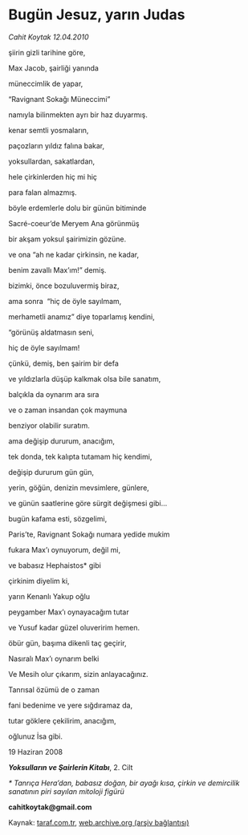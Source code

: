 # Bugün Jesuz, yarın Judas

*Cahit Koytak 12.04.2010*

<div class="yazi"><p>şiirin gizli tarihine göre, </p>
<p>Max Jacob, şairliği yanında </p>
<p>müneccimlik de yapar,</p>
<p>“Ravignant Sokağı Müneccimi”</p>
<p>namıyla bilinmekten ayrı bir haz duyarmış.</p>
<p>kenar semtli yosmaların,</p>
<p>paçozların yıldız falına bakar,</p>
<p>yoksullardan, sakatlardan,</p>
<p>hele çirkinlerden hiç mi hiç</p>
<p>para falan almazmış.</p>
<p>böyle erdemlerle dolu bir günün bitiminde</p>
<p>Sacré-coeur’de Meryem Ana görünmüş </p>
<p>bir akşam yoksul şairimizin gözüne.</p>
<p>ve ona “ah ne kadar çirkinsin, ne kadar,</p>
<p>benim zavallı Max’ım!” demiş. </p>
<p>bizimki, önce bozuluvermiş biraz,</p>
<p>ama sonra  “hiç de öyle sayılmam, </p>
<p>merhametli anamız” diye toparlamış kendini, </p>
<p>“görünüş aldatmasın seni,</p>
<p>hiç de öyle sayılmam!</p>
<p>çünkü, demiş, ben şairim bir defa</p>
<p>ve yıldızlarla düşüp kalkmak olsa bile sanatım, </p>
<p>balçıkla da oynarım ara sıra</p>
<p>ve o zaman insandan çok maymuna </p>
<p>benziyor olabilir suratım.</p>
<p>ama değişip dururum, anacığım,</p>
<p>tek donda, tek kalıpta tutamam hiç kendimi,</p>
<p>değişip dururum gün gün, </p>
<p>yerin, göğün, denizin mevsimlere, günlere, </p>
<p>ve günün saatlerine göre sürgit değişmesi gibi...</p>
<p>bugün kafama esti, sözgelimi,</p>
<p>Paris’te, Ravignant Sokağı numara yedide mukim </p>
<p>fukara Max’ı oynuyorum, değil mi,</p>
<p>ve babasız Hephaistos* gibi </p>
<p>çirkinim diyelim ki,</p>
<p>yarın Kenanlı Yakup oğlu </p>
<p>peygamber Max’ı oynayacağım tutar</p>
<p>ve Yusuf kadar güzel oluveririm hemen.</p>
<p>öbür gün, başıma dikenli taç geçirir,</p>
<p>Nasıralı Max’ı oynarım belki</p>
<p>Ve Mesih olur çıkarım, sizin anlayacağınız. </p>
<p>Tanrısal özümü de o zaman</p>
<p>fani bedenime ve yere sığdıramaz da, </p>
<p>tutar göklere çekilirim, anacığım,</p>
<p>oğlunuz İsa gibi. </p>
<p>19 Haziran 2008</p>
<p><b><i>Yoksulların ve Şairlerin Kitabı</i></b>, 2. Cilt</p>
<p><i>* Tanrıça Hera’dan, babasız doğan, bir ayağı kısa, çirkin ve demircilik sanatının piri sayılan mitoloji figürü</i></p>
<p><b>cahitkoytak@gmail.com</b></p></div>

Kaynak: [taraf.com.tr](http://www.taraf.com.tr:80/makale/10860.htm), [web.archive.org (arşiv bağlantısı)](http://web.archive.org/web/20100415181142/http://www.taraf.com.tr:80/makale/10860.htm)
